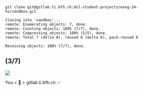 ```shell
git clone git@gitlab.ti.bfh.ch:dsl-student-projects/wseg-24-hs/sandbox.git

Cloning into 'sandbox'...
remote: Enumerating objects: 7, done.
remote: Counting objects: 100% (7/7), done.
remote: Compressing objects: 100% (5/5), done.
remote: Total 7 (delta 0), reused 0 (delta 0), pack-reused 0

Receiving objects: 100% (7/7), done.
```

(3/7)
--
![](https://www.pixelparker.com/assets/news-images/4869ffda18/gitlab-ssh.jpg)

You < 🔐 > gitlab.ti.bfh.ch ✅